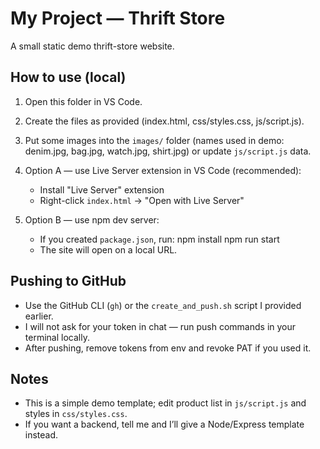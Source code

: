 # My Project — Thrift Store

A small static demo thrift-store website.

## How to use (local)
1. Open this folder in VS Code.
2. Create the files as provided (index.html, css/styles.css, js/script.js).
3. Put some images into the `images/` folder (names used in demo: denim.jpg, bag.jpg, watch.jpg, shirt.jpg) or update `js/script.js` data.
4. Option A — use Live Server extension in VS Code (recommended):
   - Install "Live Server" extension
   - Right-click `index.html` → "Open with Live Server"

5. Option B — use npm dev server:
   - If you created `package.json`, run:
     npm install
     npm run start
   - The site will open on a local URL.

## Pushing to GitHub
- Use the GitHub CLI (`gh`) or the `create_and_push.sh` script I provided earlier.
- I will not ask for your token in chat — run push commands in your terminal locally.
- After pushing, remove tokens from env and revoke PAT if you used it.

## Notes
- This is a simple demo template; edit product list in `js/script.js` and styles in `css/styles.css`.
- If you want a backend, tell me and I’ll give a Node/Express template instead.